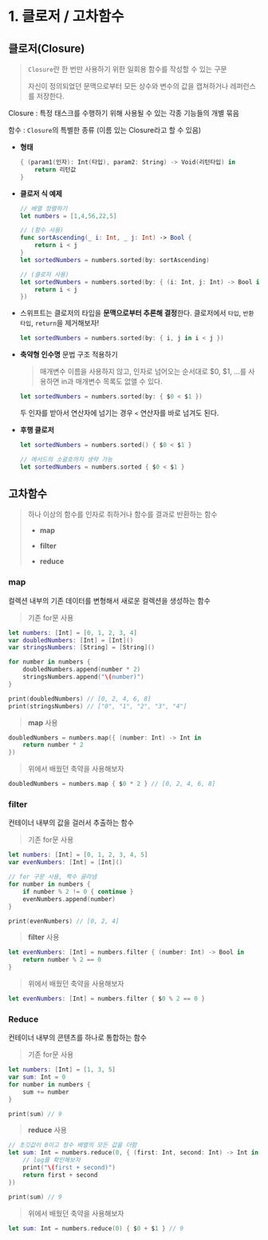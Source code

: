 # 1. 클로저 / 고차함수



## 클로저(Closure)

> `Closure`란 한 번만 사용하기 위한 일회용 함수를 작성할 수 있는 구문
>
> 자신이 정의되었던 문맥으로부터 모든 상수와 변수의 값을 캡쳐하거나 레퍼런스를 저장한다.



Closure : 특정 태스크를 수행하기 위해 사용될 수 있는 각종 기능들의 개별 묶음

함수 : `Closure`의 특별한 종류 (이름 있는 Closure라고 할 수 있음)



* **형태**

  ```swift
  { (param1(인자): Int(타입), param2: String) -> Void(리턴타입) in
      return 리턴값
  }
  ```

* **클로저 식 예제**

  ```swift
  // 배열 정렬하기
  let numbers = [1,4,56,22,5]
  
  // (함수 사용)
  func sortAscending(_ i: Int, _ j: Int) -> Bool {
      return i < j
  }
  let sortedNumbers = numbers.sorted(by: sortAscending)
  
  // (클로저 사용)
  let sortedNumbers = numbers.sorted(by: { (i: Int, j: Int) -> Bool in
      return i < j
  })
  ```

* 스위프트는 클로저의 타입을 **문맥으로부터 추론해 결정**한다. 클로저에서 `타입`, `반환 타입`, `return`을 제거해보자!

  ```swift
  let sortedNumbers = numbers.sorted(by: { i, j in i < j })
  ```

* **축약형 인수명** 문법 구조 적용하기

  > 매개변수 이름을 사용하지 않고, 인자로 넘어오는 순서대로 $0, $1, ...를 사용하면 in과 매개변수 목록도 없앨 수 있다.

  ```swift
  let sortedNumbers = numbers.sorted(by: { $0 < $1 })
  ```

  두 인자를 받아서 연산자에 넘기는 경우 `<` 연산자를 바로 넘겨도 된다.

* **후행 클로저**

  ```swift
  let sortedNumbers = numbers.sorted() { $0 < $1 }
  
  // 메서드의 소괄호까지 생략 가능
  let sortedNumbers = numbers.sorted { $0 < $1 }
  ```

  



## 고차함수

> 하나 이상의 함수를 인자로 취하거나 함수를 결과로 반환하는 함수
>
> * **map**
>
> * **filter**
> *  **reduce**



### map

컬렉션 내부의 기존 데이터를 변형해서 새로운 컬렉션을 생성하는 함수 

> 기존 for문 사용

```Swift
let numbers: [Int] = [0, 1, 2, 3, 4]
var doubledNumbers: [Int] = [Int]()
var stringsNumbers: [String] = [String]()

for number in numbers {
    doubledNumbers.append(number * 2)
    stringsNumbers.append("\(number)")
}

print(doubledNumbers) // [0, 2, 4, 6, 8]
print(stringsNumbers) // ["0", "1", "2", "3", "4"]
```

> **map** 사용

```swift
doubledNumbers = numbers.map({ (number: Int) -> Int in
    return number * 2
})
```

> 위에서 배웠던 축약을 사용해보자

```swift
doubledNumbers = numbers.map { $0 * 2 } // [0, 2, 4, 6, 8]
```



### filter

컨테이너 내부의 값을 걸러서 추출하는 함수

> 기존 for문 사용

```swift
let numbers: [Int] = [0, 1, 2, 3, 4, 5]
var evenNumbers: [Int] = [Int]()

// for 구문 사용, 짝수 골라냄
for number in numbers {
    if number % 2 != 0 { continue }
    evenNumbers.append(number)
}

print(evenNumbers) // [0, 2, 4]
```

> **filter** 사용

```swift
let evenNumbers: [Int] = numbers.filter { (number: Int) -> Bool in
    return number % 2 == 0
}
```

> 위에서 배웠던 축약을 사용해보자

```swift
let evenNumbers: [Int] = numbers.filter { $0 % 2 == 0 }
```



### Reduce

컨테이너 내부의 콘텐츠를 하나로 통합하는 함수

> 기존 for문 사용

```swift
let numbers: [Int] = [1, 3, 5]
var sum: Int = 0
for number in numbers {
    sum += number
}

print(sum) // 9
```

> **reduce** 사용

```swift
// 초깃값이 0이고 정수 배열의 모든 값을 더함
let sum: Int = numbers.reduce(0, { (first: Int, second: Int) -> Int in
    // log를 확인해보자
    print("\(first + second)")
    return first + second
})

print(sum) // 9
```

> 위에서 배웠던 축약을 사용해보자

```swift
let sum: Int = numbers.reduce(0) { $0 + $1 } // 9
```

### 
